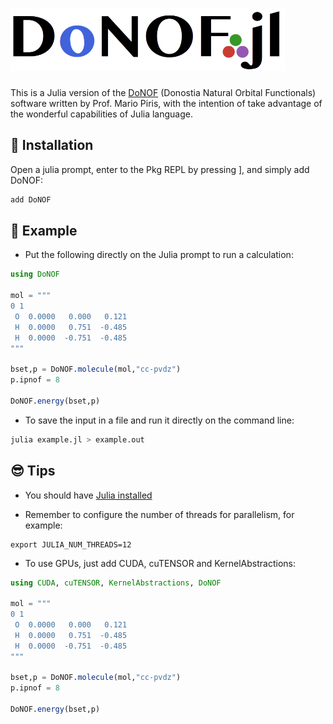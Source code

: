 # <img src="https://github.com/felipelewyee/DoNOF.jl/blob/master/DoNOFjl.png" height=100>

This is a Julia version of the [DoNOF](https://github.com/DoNOF/DoNOFsw/) (Donostia Natural Orbital Functionals) software written by Prof. Mario Piris, with the intention of take advantage of the wonderful capabilities of Julia language.

## 🌟 Installation

Open a julia prompt, enter to the Pkg REPL by pressing ], and simply add DoNOF:
~~~julia
add DoNOF
~~~

## 🎯 Example

- Put the following directly on the Julia prompt to run a calculation:
~~~julia
using DoNOF

mol = """
0 1
 O  0.0000   0.000   0.121
 H  0.0000   0.751  -0.485
 H  0.0000  -0.751  -0.485
"""

bset,p = DoNOF.molecule(mol,"cc-pvdz")
p.ipnof = 8

DoNOF.energy(bset,p)
~~~

- To save the input in a file and run it directly on the command line:
~~~bash
julia example.jl > example.out
~~~

## 😎 Tips

- You should have [Julia installed](https://julialang.org/downloads)

- Remember to configure the number of threads for parallelism, for example:
~~~
export JULIA_NUM_THREADS=12
~~~

- To use GPUs, just add CUDA, cuTENSOR and KernelAbstractions:
~~~julia
using CUDA, cuTENSOR, KernelAbstractions, DoNOF

mol = """
0 1
 O  0.0000   0.000   0.121
 H  0.0000   0.751  -0.485
 H  0.0000  -0.751  -0.485
"""

bset,p = DoNOF.molecule(mol,"cc-pvdz")
p.ipnof = 8

DoNOF.energy(bset,p)
~~~


